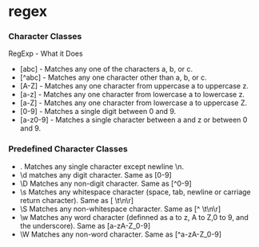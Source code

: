 # regex

### Character Classes
RegExp  - What it Does
- [abc]	- Matches any one of the characters a, b, or c.
- [^abc]	- Matches any one character other than a, b, or c.
- [A-Z]	- Matches any one character from uppercase a to uppercase z.
- [a-z]	- Matches any one character from lowercase a to lowercase z.
- [a-Z]	- Matches any one character from lowercase a to uppercase Z.
- [0-9]	- Matches a single digit between 0 and 9.
- [a-z0-9] - Matches a single character between a and z or between 0 and 9.

### Predefined Character Classes
- .	Matches any single character except newline \n.
- \d	matches any digit character. Same as [0-9]
- \D	Matches any non-digit character. Same as [^0-9]
- \s	Matches any whitespace character (space, tab, newline or carriage return character). Same as [ \t\n\r]
- \S	Matches any non-whitespace character. Same as [^ \t\n\r]
- \w	Matches any word character (definned as a to z, A to Z,0 to 9, and the underscore). Same as [a-zA-Z_0-9]
- \W	Matches any non-word character. Same as [^a-zA-Z_0-9]
